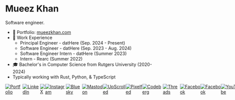 # Mueez Khan

Software engineer.

- 📂 Portfolio: [mueezkhan.com](https://mueezkhan.com/?utm_source=github-readme)
- 💼 Work Experience
  - Principal Engineer - datHere (Sep. 2024 - Present)
  - Software Engineer - datHere (Sep. 2023 - Aug. 2024)
  - Software Engineer Intern - datHere (Summer 2023)
  - Intern - Rearc (Summer 2022)
- 🎓 Bachelor's in Computer Science from Rutgers University (2020-2024)
- Typically working with Rust, Python, & TypeScript

<div style="display: flex;">
  <a href="https://mueezkhan.com/?utm_source=github-readme"><img alt="Portfolio" src="https://github.com/user-attachments/assets/057c3c66-55e3-46ec-92ab-6425ed5e6c8d" /></a>
  <a href="https://www.linkedin.com/in/mueez-khan/"><img alt="LinkedIn" src="https://github.com/rzmk/rzmk/assets/30333942/9715bbf9-757d-4584-a6bd-1526aee40e48" /></a>
  <a href="https://x.com/mueezkhan_"><img alt="X" src="https://github.com/user-attachments/assets/422b7f69-ea28-4dee-9f23-17081e5494c5" /></a>
  <a href="https://www.instagram.com/mueez.was.here"><img alt="Instagram" src="https://github.com/user-attachments/assets/d5164912-ad6c-456d-9fc0-0c79ba7b07be" /></a>
  <a href="https://bsky.app/profile/mueezkhan.com"><img alt="Bluesky" src="https://github.com/user-attachments/assets/76f16db6-ce23-445b-859a-f858062109bd" /></a>
  <a href="https://mastodon.social/@mueezkhan"><img alt="Mastodon" src="https://github.com/user-attachments/assets/027da222-4c3c-4335-b520-f400a59d1c44" /></a>
  <a href="https://share.upscrolled.com/en/user/9572fd53-33cd-42ff-9af9-7da53d0aa5a6/"><img alt="UpScrolled" src="https://github.com/user-attachments/assets/fe27d0ff-5eb7-48a8-8dd0-7f97d5d0c986" /></a>
  <a href="https://pixelfed.social/mueezkhan"><img alt="Pixelfed" src="https://github.com/user-attachments/assets/305b6eb7-f549-4214-af03-4b2ce2df63fb" /></a>
  <a href="https://codeberg.org/rzmk"><img alt="Codeberg" src="https://github.com/user-attachments/assets/4be10bf8-6a62-4a10-841d-c61b7cff7e8c" /></a>
  <a href="https://www.threads.net/@mueez.was.here"><img alt="Threads" src="https://github.com/user-attachments/assets/88794be2-688f-4fad-a2e3-9c3d4ddba97f" /></a>
  <a href="https://www.facebook.com/mueezkhan.fb/"><img alt="Facebook" src="https://github.com/user-attachments/assets/7a62d229-fdf8-493c-807c-d6ba801d84ee" /></a>
  <a href="https://www.tiktok.com/@mueez.was.here"><img alt="Facebook" src="https://github.com/user-attachments/assets/506b5ce6-ddae-42ba-826a-3c53ea22f8f0" /></a>
  <a href="https://www.youtube.com/c/MueezKhan1"><img alt="YouTube" src="https://github.com/user-attachments/assets/1e584c4e-1bd7-4a72-a452-1c7c301f2ca3" /></a>
  <a href="https://mueezkhan.com/rss.xml"><img alt="RSS" src="https://github.com/rzmk/rzmk/assets/30333942/d0b0c62f-e554-4a3b-a231-2450fdba44fe" /></a>
</div>
